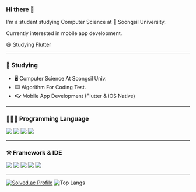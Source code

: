 ### Hi there 👋

I'm a student studying Computer Science at 🚋 Soongsil University.

Currently interested in mobile app development.

😆 Studying Flutter


---

### 📙 Studying

- 🖥 Computer Science At Soongsil Univ.
- ⌨️ Algorithm For Coding Test.
- 👓 Mobile App Development (Flutter & iOS Native)


---
### 👨🏻‍💻 Programming Language
<a href="" target="_blank"><img src="https://img.shields.io/badge/Dart-2bb0ed?style=flat&logo=Dart&logoColor=blue"/></a> <a href="https://www.swift.org/" target="_blank"><img src="https://img.shields.io/badge/Swift-F05138?style=flat&logo=Swift&logoColor=orange"/></a> <a href="" target="_blank"><img src="https://img.shields.io/badge/C-A8B9CC?style=flat&logo=C&logoColor=blue"/></a>   <a href="" target="_blank"><img src="https://img.shields.io/badge/C++-00599C?style=flat&logo=C++&logoColor=blue"/></a> 

---


### ⚒ Framework & IDE
<a href="" target="_blank"><img src="https://img.shields.io/badge/Flutter-FFFFFF?style=flat&logo=Flutter&logoColor=41d0fd"/></a>
<a href="" target="_blank"><img src="https://img.shields.io/badge/Xcode-000000?style=flat&logo=Xcode&logoColor=147EFB"/></a>
<a href="" target="_blank"><img src="https://img.shields.io/badge/UIkit-2396F3?style=flat&logo=UIKit&logoColor=white"/></a>
<a href="" target="_blank"><img src="https://img.shields.io/badge/VSCode-000000?style=flat&logo=Visual Studio Code&logoColor=blue"/></a>
<a href="" target="_blank"><img src="https://img.shields.io/badge/Visual Studio-000000?style=flat&logo=Visual Studio&logoColor=purple"/></a>

---
[![Solved.ac Profile](http://mazassumnida.wtf/api/v2/generate_badge?boj=dlwnsgurzzz)](https://solved.ac/dlwnsgurzzz/)   ![Top Langs](https://github-readme-stats.vercel.app/api/top-langs/?username=dlwnsgurz&layout=demo&theme=tokyonight)
